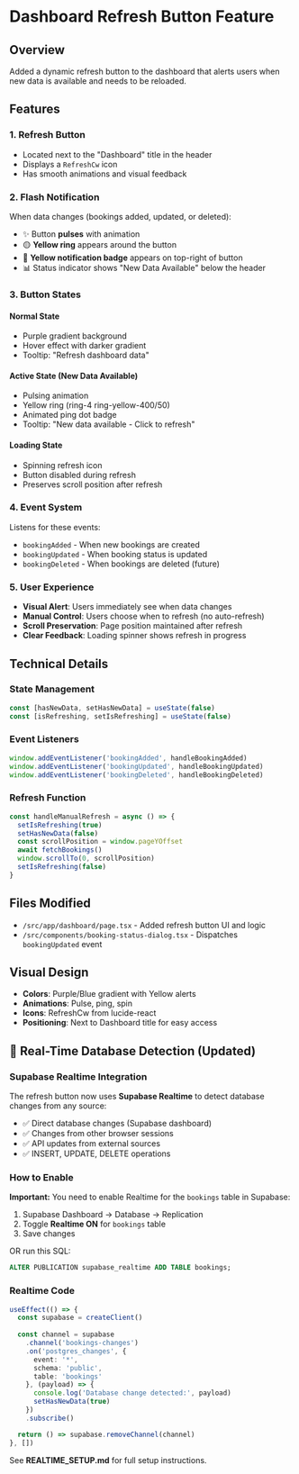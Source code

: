 # Dashboard Refresh Button Feature

## Overview
Added a dynamic refresh button to the dashboard that alerts users when new data is available and needs to be reloaded.

## Features

### 1. **Refresh Button**
- Located next to the "Dashboard" title in the header
- Displays a `RefreshCw` icon
- Has smooth animations and visual feedback

### 2. **Flash Notification**
When data changes (bookings added, updated, or deleted):
- ✨ Button **pulses** with animation
- 🟡 **Yellow ring** appears around the button  
- 🔔 **Yellow notification badge** appears on top-right of button
- 📊 Status indicator shows "New Data Available" below the header

### 3. **Button States**

#### Normal State
- Purple gradient background
- Hover effect with darker gradient
- Tooltip: "Refresh dashboard data"

#### Active State (New Data Available)
- Pulsing animation
- Yellow ring (ring-4 ring-yellow-400/50)
- Animated ping dot badge
- Tooltip: "New data available - Click to refresh"

#### Loading State
- Spinning refresh icon
- Button disabled during refresh
- Preserves scroll position after refresh

### 4. **Event System**
Listens for these events:
- `bookingAdded` - When new bookings are created
- `bookingUpdated` - When booking status is updated
- `bookingDeleted` - When bookings are deleted (future)

### 5. **User Experience**
- **Visual Alert**: Users immediately see when data changes
- **Manual Control**: Users choose when to refresh (no auto-refresh)
- **Scroll Preservation**: Page position maintained after refresh
- **Clear Feedback**: Loading spinner shows refresh in progress

## Technical Details

### State Management
```typescript
const [hasNewData, setHasNewData] = useState(false)
const [isRefreshing, setIsRefreshing] = useState(false)
```

### Event Listeners
```typescript
window.addEventListener('bookingAdded', handleBookingAdded)
window.addEventListener('bookingUpdated', handleBookingUpdated)
window.addEventListener('bookingDeleted', handleBookingDeleted)
```

### Refresh Function
```typescript
const handleManualRefresh = async () => {
  setIsRefreshing(true)
  setHasNewData(false)
  const scrollPosition = window.pageYOffset
  await fetchBookings()
  window.scrollTo(0, scrollPosition)
  setIsRefreshing(false)
}
```

## Files Modified
- `/src/app/dashboard/page.tsx` - Added refresh button UI and logic
- `/src/components/booking-status-dialog.tsx` - Dispatches `bookingUpdated` event

## Visual Design
- **Colors**: Purple/Blue gradient with Yellow alerts
- **Animations**: Pulse, ping, spin
- **Icons**: RefreshCw from lucide-react
- **Positioning**: Next to Dashboard title for easy access

## 🔄 Real-Time Database Detection (Updated)

### Supabase Realtime Integration

The refresh button now uses **Supabase Realtime** to detect database changes from any source:

- ✅ Direct database changes (Supabase dashboard)
- ✅ Changes from other browser sessions
- ✅ API updates from external sources
- ✅ INSERT, UPDATE, DELETE operations

### How to Enable

**Important:** You need to enable Realtime for the `bookings` table in Supabase:

1. Supabase Dashboard → Database → Replication
2. Toggle **Realtime ON** for `bookings` table
3. Save changes

OR run this SQL:
```sql
ALTER PUBLICATION supabase_realtime ADD TABLE bookings;
```

### Realtime Code

```typescript
useEffect(() => {
  const supabase = createClient()
  
  const channel = supabase
    .channel('bookings-changes')
    .on('postgres_changes', {
      event: '*',
      schema: 'public', 
      table: 'bookings'
    }, (payload) => {
      console.log('Database change detected:', payload)
      setHasNewData(true)
    })
    .subscribe()

  return () => supabase.removeChannel(channel)
}, [])
```

See **REALTIME_SETUP.md** for full setup instructions.
